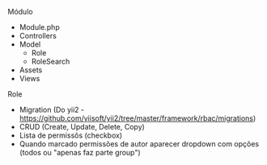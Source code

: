 Módulo
  - Module.php
  - Controllers
  - Model
    - Role
    - RoleSearch
  - Assets
  - Views

Role
  - Migration (Do yii2 - https://github.com/yiisoft/yii2/tree/master/framework/rbac/migrations)
  - CRUD (Create, Update, Delete, Copy)
  - Lista de permissõs (checkbox)
  - Quando marcado permissões de autor aparecer dropdown com opções (todos ou "apenas faz parte group")
